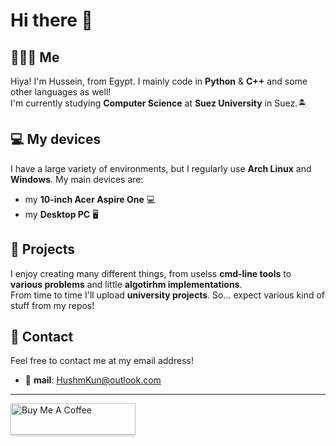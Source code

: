 # Hi there 👋

<!--
**HushmKun/HushmKun** is a ✨ _special_ ✨ repository because its `README.md` (this file) appears on your GitHub profile.

Here are some ideas to get you started:

- 🔭 I’m currently working on ...
- 🌱 I’m currently learning ...
- 👯 I’m looking to collaborate on ...
- 🤔 I’m looking for help with ...
- 💬 Ask me about ...
- 📫 How to reach me: ...
- 😄 Pronouns: ...
- ⚡ Fun fact: ...
-->
## 🙋🏿‍♂️ Me  
Hiya! I'm Hussein, from Egypt. I mainly code in **Python** & **C++** and some other languages as well!   
I'm currently studying **Computer Science** at **Suez University** in Suez.🏝️

## 💻 My devices  
I have a large variety of environments, but I regularly use **Arch Linux** and **Windows**.
My main devices are:  
- my **10-inch Acer Aspire One** 💻
- my **Desktop PC** 🖥️

## 📅 Projects  
I enjoy creating many different things, from uselss **cmd-line tools** to **various problems** and little **algotirhm implementations**.  
From time to time I'll upload **university projects**. So... expect various kind of stuff from my repos! 

## 📱 Contact
Feel free to contact me at my email address!  
- 📨 **mail**: HushmKun@outlook.com  

-----

<a href="https://www.buymeacoffee.com/Hushmkun" target="_blank"><img src="https://img.buymeacoffee.com/button-api/?text= Buy me a tea &emoji=🍵&slug=haru19&button_colour=669c35&font_colour=ffffff&font_family=Bree&outline_colour=ffffff&coffee_colour=FFDD00" alt="Buy Me A Coffee" style="height: 50px !important;width: 200px !important;box-shadow: 0px 3px 2px 0px rgba(190, 190, 190, 0.5) !important;-webkit-box-shadow: 0px 3px 2px 0px rgba(190, 190, 190, 0.5) !important;" ></a>
